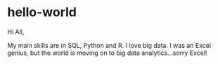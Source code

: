 # hello-world

Hi All,

My main skills are in SQL, Python and R. I love big data.
I was an Excel genius, but the world is moving on to big data analytics...sorry Excel!
